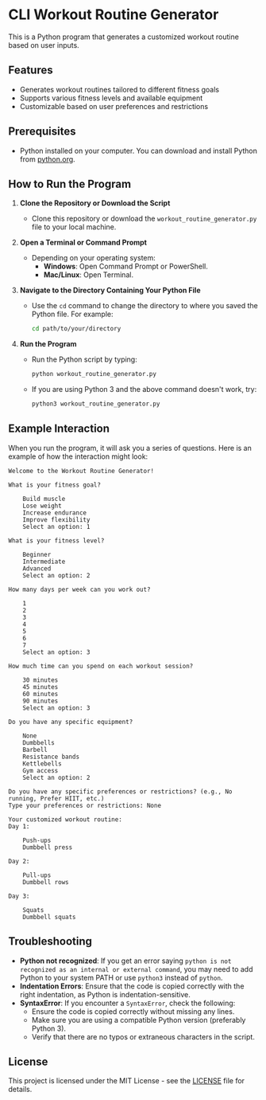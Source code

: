# CLI Workout Routine Generator

This is a Python program that generates a customized workout routine based on user inputs.

## Features

- Generates workout routines tailored to different fitness goals
- Supports various fitness levels and available equipment
- Customizable based on user preferences and restrictions

## Prerequisites

- Python installed on your computer. You can download and install Python from [python.org](https://www.python.org/).

## How to Run the Program

1. **Clone the Repository or Download the Script**
   - Clone this repository or download the `workout_routine_generator.py` file to your local machine.

2. **Open a Terminal or Command Prompt**
   - Depending on your operating system:
     - **Windows**: Open Command Prompt or PowerShell.
     - **Mac/Linux**: Open Terminal.

3. **Navigate to the Directory Containing Your Python File**
   - Use the `cd` command to change the directory to where you saved the Python file. For example:
     ```sh
     cd path/to/your/directory
     ```

4. **Run the Program**
   - Run the Python script by typing:
     ```sh
     python workout_routine_generator.py
     ```
   - If you are using Python 3 and the above command doesn't work, try:
     ```sh
     python3 workout_routine_generator.py
     ```

## Example Interaction

When you run the program, it will ask you a series of questions. Here is an example of how the interaction might look:

```
Welcome to the Workout Routine Generator!

What is your fitness goal?

    Build muscle
    Lose weight
    Increase endurance
    Improve flexibility
    Select an option: 1

What is your fitness level?

    Beginner
    Intermediate
    Advanced
    Select an option: 2

How many days per week can you work out?

    1
    2
    3
    4
    5
    6
    7
    Select an option: 3

How much time can you spend on each workout session?

    30 minutes
    45 minutes
    60 minutes
    90 minutes
    Select an option: 3

Do you have any specific equipment?

    None
    Dumbbells
    Barbell
    Resistance bands
    Kettlebells
    Gym access
    Select an option: 2

Do you have any specific preferences or restrictions? (e.g., No running, Prefer HIIT, etc.)
Type your preferences or restrictions: None

Your customized workout routine:
Day 1:

    Push-ups
    Dumbbell press

Day 2:

    Pull-ups
    Dumbbell rows

Day 3:

    Squats
    Dumbbell squats

```


## Troubleshooting

- **Python not recognized**: If you get an error saying `python is not recognized as an internal or external command`, you may need to add Python to your system PATH or use `python3` instead of `python`.
- **Indentation Errors**: Ensure that the code is copied correctly with the right indentation, as Python is indentation-sensitive.
- **SyntaxError**: If you encounter a `SyntaxError`, check the following:
  - Ensure the code is copied correctly without missing any lines.
  - Make sure you are using a compatible Python version (preferably Python 3).
  - Verify that there are no typos or extraneous characters in the script.

## License

This project is licensed under the MIT License - see the [LICENSE](LICENSE.txt) file for details.
